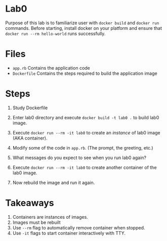# Lab0

Purpose of this lab is to familiarize user with `docker build` and `docker run`
commands. Before starting, install docker on your platform and ensure that
`docker run --rm hello-world` runs successfully.

# Files

- `app.rb` Contains the application code
- `Dockerfile` Contains the steps required to build the application image

# Steps

1. Study Dockerfile

2. Enter lab0 directory and execute `docker build -t lab0 .` to build lab0
   image.

3. Execute `docker run --rm -it lab0` to create an _instance_ of lab0 image
   (AKA container).

4. Modify some of the code in `app.rb`. (The prompt, the greeting, etc.)

5. What messages do you expect to see when you run lab0 again?

6. Execute `docker run --rm -it lab0` to create another container of the lab0
   image.

7. Now rebuild the image and run it again.

# Takeaways

1. Containers are instances of images.
2. Images must be rebuilt
3. Use `--rm` flag to automatically remove container when stopped.
4. Use `-it` flags to start container interactively with TTY.